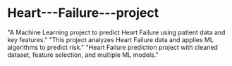 # Heart---Failure---project
"A Machine Learning project to predict Heart Failure using patient data and key features."  "This project analyzes Heart Failure data and applies ML algorithms to predict risk."  "Heart Failure prediction project with cleaned dataset, feature selection, and multiple ML models."
